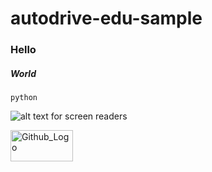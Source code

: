 # autodrive-edu-sample

### Hello

##### World


```
python
```

![alt text for screen readers](/path/to/image.png "Text to show on mouseover")


<img src="./github.png" width="100px" height="50px" title="Github_Logo"/>
